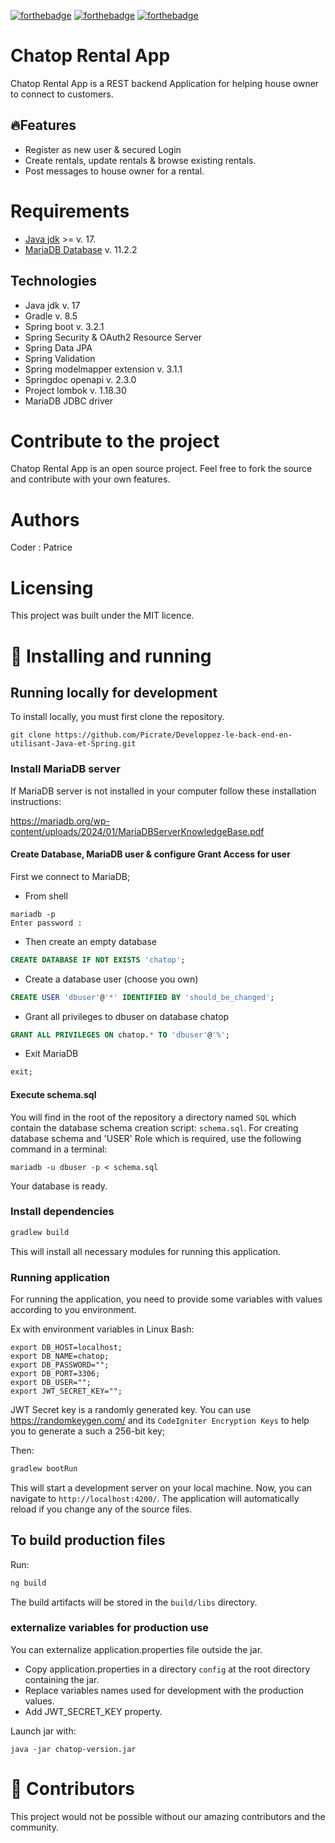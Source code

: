 [![forthebadge](https://forthebadge.com/images/badges/license-mit.svg)](https://forthebadge.com)
[![forthebadge](https://forthebadge.com/images/badges/made-with-java.png)](https://forthebadge.com)
[![forthebadge](https://forthebadge.com/images/badges/uses-git.png)](https://forthebadge.com)

# Chatop Rental App
Chatop Rental App is a REST backend Application for helping house owner to connect to customers.

## 🔥Features

- Register as new user & secured Login
- Create rentals, update rentals & browse existing rentals.
- Post messages to house owner for a rental.

# Requirements

- [Java jdk](https://nodejs.org/en) >= v. 17.
- [MariaDB Database](https://github.com/angular/angular-cli) v. 11.2.2

## Technologies

- Java jdk v. 17
- Gradle v. 8.5
- Spring boot v. 3.2.1
- Spring Security & OAuth2 Resource Server
- Spring Data JPA
- Spring Validation
- Spring modelmapper extension v. 3.1.1
- Springdoc openapi v. 2.3.0
- Project lombok v. 1.18.30
- MariaDB JDBC driver

# Contribute to the project

Chatop Rental App is an open source project. Feel free to fork the source and contribute with your own features.

# Authors

Coder : Patrice

# Licensing

This project was built under the MIT licence.

# 🧬 Installing and running

## Running locally for development

To install locally, you must first clone the repository.
```shell
git clone https://github.com/Picrate/Developpez-le-back-end-en-utilisant-Java-et-Spring.git
```

### Install MariaDB server

If MariaDB server is not installed in your computer follow these installation instructions:

https://mariadb.org/wp-content/uploads/2024/01/MariaDBServerKnowledgeBase.pdf

#### Create Database, MariaDB user & configure Grant Access for user
First we connect to MariaDB;
- From shell
```shell
mariadb -p
Enter password : 
```
- Then create an empty database
```SQL
CREATE DATABASE IF NOT EXISTS 'chatop';
```
- Create a database user (choose you own)
```SQL
CREATE USER 'dbuser'@'*' IDENTIFIED BY 'should_be_changed';
```
- Grant all privileges to dbuser on database chatop
```SQL
GRANT ALL PRIVILEGES ON chatop.* TO 'dbuser'@'%';
```
- Exit MariaDB
```SQL
exit;
```
#### Execute schema.sql
You will find in the root of the repository a directory named `SQL` which contain the database schema creation script: `schema.sql`.
For creating database schema and 'USER' Role which is required, use the following command in a terminal:
```shell
mariadb -u dbuser -p < schema.sql
```
Your database is ready.

### Install dependencies

```bash
gradlew build
```
This will install all necessary modules for running this application.

### Running application

For running the application, you need to provide some variables with values according to you environment.

Ex with environment variables in Linux Bash:
```shell
export DB_HOST=localhost;
export DB_NAME=chatop;
export DB_PASSWORD="";
export DB_PORT=3306;
export DB_USER="";
export JWT_SECRET_KEY="";
```
JWT Secret key is a randomly generated key.
You can use https://randomkeygen.com/ and its `CodeIgniter Encryption Keys` to help you to generate a such a 256-bit key;

Then:

```bash
gradlew bootRun
```

This will start a development server on your local machine. Now, you can navigate to `http://localhost:4200/`.
The application will automatically reload if you change any of the source files.

## To build production files
Run:
```bash
ng build
```
The build artifacts will be stored in the `build/libs` directory.

### externalize variables for production use
You can externalize application.properties file outside the jar.
- Copy application.properties in a directory `config` at the root directory containing the jar.
- Replace variables names used for development with the production values.
- Add JWT_SECRET_KEY property.

Launch jar with:
```shell
java -jar chatop-version.jar
```

# 🤝 Contributors

This project would not be possible without our amazing contributors and the community.
